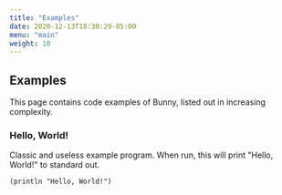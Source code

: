 ```yaml
---
title: "Examples"
date: 2020-12-13T18:30:29-05:00
menu: "main"
weight: 10
---
```


## Examples

This page contains code examples of Bunny, listed out in increasing complexity.

### Hello, World!

Classic and useless example program. When run, this will print "Hello, World!" to standard out.

```
(println "Hello, World!")
```
